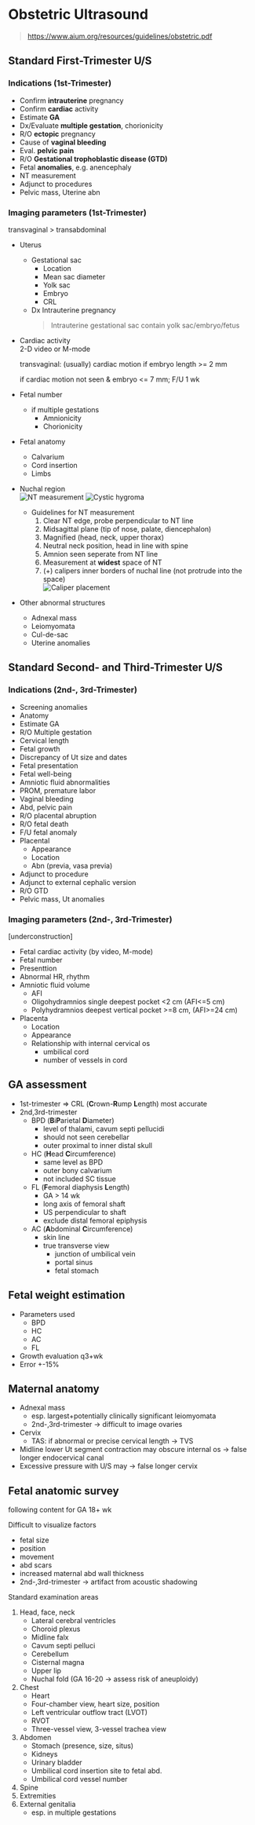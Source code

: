 # Obstetric Ultrasound

> <https://www.aium.org/resources/guidelines/obstetric.pdf>

## Standard First-Trimester U/S

### Indications (1st-Trimester)

- Confirm **intrauterine** pregnancy
- Confirm **cardiac** activity
- Estimate **GA**
- Dx/Evaluate **multiple gestation**, chorionicity
- R/O **ectopic** pregnancy
- Cause of **vaginal bleeding**
- Eval. **pelvic pain**
- R/O **Gestational trophoblastic disease (GTD)**
- Fetal **anomalies**, e.g. anencephaly
- NT measurement
- Adjunct to procedures
- Pelvic mass, Uterine abn

### Imaging parameters (1st-Trimester)

transvaginal > transabdominal

- Uterus
  - Gestational sac
    - Location
    - Mean sac diameter
    - Yolk sac
    - Embryo
    - CRL
  - Dx Intrauterine pregnancy
    > Intrauterine gestational sac contain yolk sac/embryo/fetus
- Cardiac activity  
  2-D video or M-mode

  transvaginal: (usually) cardiac motion if embryo length >= 2 mm

  if cardiac motion not seen & embryo <= 7 mm; F/U 1 wk
- Fetal number
  - if multiple gestations
    - Amnionicity
    - Chorionicity
- Fetal anatomy
  - Calvarium
  - Cord insertion
  - Limbs
- Nuchal region  
  ![NT measurement](images/NT-measurement.png)
  ![Cystic hygroma](https://www.researchgate.net/profile/Hueseyin_Oezcan2/publication/321829435/figure/fig2/AS:623947355807757@1525772050982/Ultrasound-image-of-a-septated-cystic-hygroma-which-demonstrates-the-mid-sagittal.png)
  - Guidelines for NT measurement
    1. Clear NT edge, probe perpendicular to NT line
    2. Midsagittal plane (tip of nose, palate, diencephalon)
    3. Magnified (head, neck, upper thorax)
    4. Neutral neck position, head in line with spine
    5. Amnion seen seperate from NT line
    6. Measurement at **widest** space of NT
    7. (+) calipers inner borders of nuchal line (not protrude into the space)  
      ![Caliper placement](images/NT-caliper.png)
- Other abnormal structures
  - Adnexal mass
  - Leiomyomata
  - Cul-de-sac
  - Uterine anomalies

## Standard Second- and Third-Trimester U/S

### Indications (2nd-, 3rd-Trimester)

- Screening anomalies
- Anatomy
- Estimate GA
- R/O Multiple gestation
- Cervical length
- Fetal growth
- Discrepancy of Ut size and dates
- Fetal presentation
- Fetal well-being
- Amniotic fluid abnormalities
- PROM, premature labor
- Vaginal bleeding
- Abd, pelvic pain
- R/O placental abruption
- R/O fetal death
- F/U fetal anomaly
- Placental
  - Appearance
  - Location
  - Abn (previa, vasa previa)
- Adjunct to procedure
- Adjunct to external cephalic version
- R/O GTD
- Pelvic mass, Ut anomalies

### Imaging parameters (2nd-, 3rd-Trimester)

[underconstruction]

- Fetal cardiac activity (by video, M-mode)
- Fetal number
- Presenttion
- Abnormal HR, rhythm
- Amniotic fluid volume
  - AFI
  - Oligohydramnios single deepest pocket <2 cm (AFI<=5 cm)
  - Polyhydramnios deepest vertical pocket >=8 cm, (AFI>=24 cm)
- Placenta
  - Location
  - Appearance
  - Relationship with internal cervical os
    - umbilical cord
    - number of vessels in cord

## GA assessment

- 1st-trimester => CRL (**C**rown-**R**ump **L**ength) most accurate
- 2nd,3rd-trimester
  - BPD (**B**i**P**arietal **D**iameter)
    - level of thalami, cavum septi pellucidi
    - should not seen cerebellar
    - outer proximal to inner distal skull
  - HC (**H**ead **C**ircumference)
    - same level as BPD
    - outer bony calvarium
    - not included SC tissue
  - FL (**F**emoral diaphysis **L**ength)
    - GA > 14 wk
    - long axis of femoral shaft
    - US perpendicular to shaft
    - exclude distal femoral epiphysis
  - AC (**A**bdominal **C**ircumference)
    - skin line
    - true transverse view
      - junction of umbilical vein
      - portal sinus
      - fetal stomach

## Fetal weight estimation

- Parameters used
  - BPD
  - HC
  - AC
  - FL
- Growth evaluation q3+wk
- Error +-15%

## Maternal anatomy

- Adnexal mass
  - esp. largest+potentially clinically significant leiomyomata
  - 2nd-,3rd-trimester -> difficult to image ovaries
- Cervix
  - TAS: if abnormal or precise cervical length -> TVS
- Midline lower Ut segment contraction may obscure internal os -> false longer endocervical canal
- Excessive pressure with U/S may -> false longer cervix

## Fetal anatomic survey

following content for GA 18+ wk

Difficult to visualize factors

- fetal size
- position
- movement
- abd scars
- increased maternal abd wall thickness
- 2nd-,3rd-trimester -> artifact from acoustic shadowing

Standard examination areas

1. Head, face, neck
    - Lateral cerebral ventricles
    - Choroid plexus
    - Midline falx
    - Cavum septi pelluci
    - Cerebellum
    - Cisternal magna
    - Upper lip
    - Nuchal fold (GA 16-20 -> assess risk of aneuploidy)
2. Chest
    - Heart
    - Four-chamber view, heart size, position
    - Left ventricular outflow tract (LVOT)
    - RVOT
    - Three-vessel view, 3-vessel trachea view
3. Abdomen
    - Stomach (presence, size, situs)
    - Kidneys
    - Urinary bladder
    - Umbilical cord insertion site to fetal abd.
    - Umbilical cord vessel number
4. Spine
5. Extremities
6. External genitalia
    - esp. in multiple gestations
